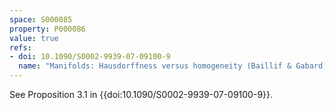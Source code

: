 ```yaml
---
space: S000085
property: P000086
value: true
refs:
- doi: 10.1090/S0002-9939-07-09100-9
  name: "Manifolds: Hausdorffness versus homogeneity (Baillif & Gabard)"
---
```


See Proposition 3.1 in {{doi:10.1090/S0002-9939-07-09100-9}}.
